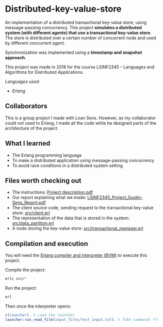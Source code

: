 # Distributed-key-value-store
An implementation of a distributed transactional key-value store, using message-passing concurrency.
This project **simulates a distributed system (with different agents) that use a transactional key-value store**.
The store is distributed over a certain number of concurrent node and used by different concurrent agent.

Synchronization was implemented using a **timestamp and snapshot approach**.

This project was made in 2018 for the course LSINF2345 &ndash; Languages and Algorithms for Distributed Applications.

*Languages used:*
- *Erlang*

## Collaborators
This is a group project I made with Loan Sens.
However, as my collaborator could not used to Erlang, I made all the code while he designed parts of the architecture of the project.

## What I learned
- The Erlang programming language
- To make a distributed application using message-passing concurrency
- To avoid race conditions in a distributed system setting

## Files worth checking out
- The instructions: [Project description.pdf](https://github.com/sigustin/Distributed-key-value-store/blob/master/Project%20description.pdf)
- Our report explaining what we made: [LSINF2345_Project_Gustin-Sens_Report.pdf](https://github.com/sigustin/Distributed-key-value-store/blob/master/LSINF2345_Project_Gustin-Sens_Report.pdf)
- The client source code, sending request to the transactional key-value store: [src/client.erl](https://github.com/sigustin/Distributed-key-value-store/blob/master/src/client.erl)
- The representation of the data that is stored in the system: [src/data_partition.erl](https://github.com/sigustin/Distributed-key-value-store/blob/master/src/data_partition.erl)
- A node storing the key-value store: [src/transactional_manager.erl](https://github.com/sigustin/Distributed-key-value-store/blob/master/src/transaction_manager.erl)

## Compilation and execution
You will need the [Erlang compiler and interpreter (BVM)](https://www.erlang.org/) to execute this project.

Compile the project:
```sh
erlc src/*
```

Run the project:
```sh
erl
```
Then once the interpreter opens:
```erlang
c(launcher). % Load the launcher
launcher:run_read_file(input_files/test_input.txt). % Take commands from 'test_input.txt' file
```
